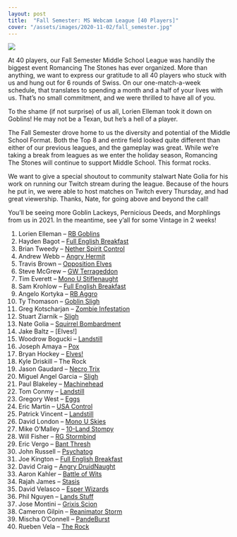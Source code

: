 ```yaml
---
layout: post
title:  "Fall Semester: MS Webcam League [40 Players]"
cover: "/assets/images/2020-11-02/fall_semester.jpg"
---
```


![]({{site.cdn_url}}/assets/images/2020-11-02/fall_semester.jpg)

At 40 players, our Fall Semester Middle School League was handily the biggest
event Romancing The Stones has ever organized. More than anything, we want to
express our gratitude to all 40 players who stuck with us and hung out for 6
rounds of Swiss. On our one-match-a-week schedule, that translates to spending
a month and a half of your lives with us. That’s no small commitment, and we
were thrilled to have all of you.

To the shame (if not surprise) of us all, Lorien Elleman took it down on
Goblins! He may not be a Texan, but he’s a hell of a player.

The Fall Semester drove home to us the diversity and potential of the Middle
School Format. Both the Top 8 and entire field looked quite different than
either of our previous leagues, and the gameplay was great. While we’re
taking a break from leagues as we enter the holiday season, Romancing The
Stones will continue to support Middle School. This format rocks.

We want to give a special shoutout to community stalwart Nate Golia for his
work on running our Twitch stream during the league. Because of the hours he
put in, we were able to host matches on Twitch every Thursday, and had great
viewership. Thanks, Nate, for going above and beyond the call!

You’ll be seeing more Goblin Lackeys, Pernicious Deeds, and Morphlings from
us in 2021. In the meantime, see y’all for some Vintage in 2 weeks!



1.	Lorien Elleman – [RB Goblins]({{site.cdn_url}}/assets/images/2020-11-02/loriengoblins.jpg)
2.	Hayden Bagot – [Full English Breakfast]({{site.cdn_url}}/assets/images/2020-11-02/haydenenglish.jpg)
3.	Brian Tweedy – [Nether Spirit Control]({{site.cdn_url}}/assets/images/2020-11-02/tweedynether.jpg)
4.	Andrew Webb – [Angry Hermit]({{site.cdn_url}}/assets/images/2020-11-02/andrewangry.jpg)
5.	Travis Brown – [Opposition Elves]({{site.cdn_url}}/assets/images/2020-11-02/traviselves.jpg)
6.	Steve McGrew – [GW Terrageddon]({{site.cdn_url}}/assets/images/2020-11-02/stevegeddon.jpg)
7.	Tim Everett – [Mono U Stiflenaught]({{site.cdn_url}}/assets/images/2020-11-02/timdreadnaught.jpg)
8.	Sam Krohlow – [Full English Breakfast]({{site.cdn_url}}/assets/images/2020-11-02/samenglish.jpg)
9.	Angelo Kortyka – [RB Aggro]({{site.cdn_url}}/assets/images/2020-11-02/angelorb.jpg)
10.	Ty Thomason – [Goblin Sligh]({{site.cdn_url}}/assets/images/2020-11-02/tygoblins.jpg)
11.	Greg Kotscharjan – [Zombie Infestation]({{site.cdn_url}}/assets/images/2020-11-02/gregzombie.jpg)
12.	Stuart Ziarnik – [Sligh]({{site.cdn_url}}/assets/images/2020-11-02/stuartsligh.jpg)
13.	Nate Golia – [Squirrel Bombardment]({{site.cdn_url}}/assets/images/2020-11-02/natesquirrels.jpg)
14.	Jake Baltz – [Elves!]
15.	Woodrow Bogucki – [Landstill]({{site.cdn_url}}/assets/images/2020-11-02/woodrowlandstill.png)
16.	Joseph Amaya – [Pox]({{site.cdn_url}}/assets/images/2020-11-02/josephpox.jpg)
17.	Bryan Hockey – [Elves!]({{site.cdn_url}}/assets/images/2020-11-02/hockeyelves.png)
18.	Kyle Driskill – The Rock
19.	Jason Gaudard – [Necro Trix]({{site.cdn_url}}/assets/images/2020-11-02/jasontrix.png)
20.	Miguel Angel Garcia – [Sligh]({{site.cdn_url}}/assets/images/2020-11-02/miguelsligh.jpg)
21.	Paul Blakeley – [Machinehead]({{site.cdn_url}}/assets/images/2020-11-02/paulbr.jpg)
22.	Tom Conmy – [Landstill]({{site.cdn_url}}/assets/images/2020-11-02/tomlandstill.jpg)
23.	Gregory West – [Eggs]({{site.cdn_url}}/assets/images/2020-11-02/gregeggs.jpg)
24.	Eric Martin – [USA Control]({{site.cdn_url}}/assets/images/2020-11-02/ericusa.jpg)
25.	Patrick Vincent – [Landstill]({{site.cdn_url}}/assets/images/2020-11-02/patricklandstill.jpg)
26.	David London – [Mono U Skies]({{site.cdn_url}}/assets/images/2020-11-02/davidskies.jpg)
27.	Mike O’Malley – [10-Land Stompy]({{site.cdn_url}}/assets/images/2020-11-02/mikestompy.jpg)
28.	Will Fisher – [RG Stormbind]({{site.cdn_url}}/assets/images/2020-11-02/willstormbind.jpg)
29.	Eric Vergo – [Bant Thresh]({{site.cdn_url}}/assets/images/2020-11-02/ericbant.jpg)
30.	John Russell – [Psychatog]({{site.cdn_url}}/assets/images/2020-11-02/johntog.jpg)
31.	Joe Kington – [Full English Breakfast]({{site.cdn_url}}/assets/images/2020-11-02/joeenglish.jpg)
32.	David Craig – [Angry DruidNaught]({{site.cdn_url}}/assets/images/2020-11-02/davidangry.jpg)
33.	Aaron Kahler – [Battle of Wits]({{site.cdn_url}}/assets/images/2020-11-02/aaronbattle.jpg)
34.	Rajah James – [Stasis]({{site.cdn_url}}/assets/images/2020-11-02/rajahstasis.png)
35.	David Velasco – [Esper Wizards]({{site.cdn_url}}/assets/images/2020-11-02/davidwizards.jpg)
36.	Phil Nguyen – [Lands Stuff]({{site.cdn_url}}/assets/images/2020-11-02/phillands.jpg)
37.	Jose Montini – [Grixis Scion]({{site.cdn_url}}/assets/images/2020-11-02/josescion.png)
38.	Cameron Gilpin – [Reanimator Storm]({{site.cdn_url}}/assets/images/2020-11-02/cameronreanimator.jpg)
39.	Mischa O’Connell – [PandeBurst]({{site.cdn_url}}/assets/images/2020-11-02/mischapandeburst.png)
40.	Rueben Vela – [The Rock]({{site.cdn_url}}/assets/images/2020-11-02/ruebenrock.jpg)

